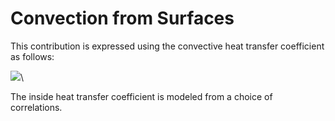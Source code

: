 # Convection from Surfaces

This contribution is expressed using the convective heat transfer coefficient as follows:

![](media/image1818.png)\


The inside heat transfer coefficient is modeled from a choice of correlations.